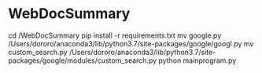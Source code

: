 # WebDocSummary
cd /WebDocSummary
pip install -r requirements.txt
mv google.py /Users/dororo/anaconda3/lib/python3.7/site-packages/google/googl.py
mv custom_search.py /Users/dororo/anaconda3/lib/python3.7/site-packages/google/modules/custom_search.py
python mainprogram.py
